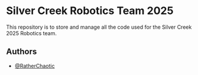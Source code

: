 
# Silver Creek Robotics Team 2025

This repository is to store and manage all the code used for the Silver Creek 2025 Robotics team.


## Authors

- [@RatherChaotic](https://github.com/RatherChaotic)

